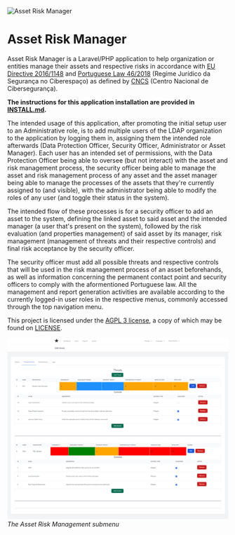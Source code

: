 <img src="https://upload.wikimedia.org/wikipedia/commons/b/b5/Asterisk.svg" alt="Asset Risk Manager">

# Asset Risk Manager

Asset Risk Manager is a Laravel/PHP application to help organization or entities manage their assets and respective
risks in accordance with [EU Directive 2016/1148](https://eur-lex.europa.eu/eli/dir/2016/1148/oj)
and [Portuguese Law 46/2018](https://www.cncs.gov.pt/docs/regime-jurdico-da-segurana-do-ciberespao.pdf) (Regime Jurídico
da Segurança no Ciberespaço) as defined by [CNCS](https://www.cncs.gov.pt/pt/regime-juridico/) (Centro Nacional de
Cibersegurança).

**The instructions for this application installation are provided in [INSTALL.md](INSTALL.md).**

The intended usage of this application, after promoting the initial setup user to an Administrative role, is to add
multiple users of the LDAP organization to the application by logging them in, assigning them the intended role
afterwards (Data Protection Officer, Security Officer, Administrator or Asset Manager). Each user has an intended set of
permissions, with the Data Protection Officer being able to oversee (but not interact) with the asset and risk
management process, the security officer being able to manage the asset and risk management process of any asset and the
asset manager being able to manage the processes of the assets that they're currently assigned to (and visible), with
the administrator being able to modify the roles of any user (and toggle their status in the system).

The intended flow of these processes is for a security officer to add an asset to the system, defining the linked asset
to said asset and the intended manager (a user that's present on the system), followed by the risk evaluation (and
properties management) of said asset by its manager, risk management (management of threats and their respective
controls) and final risk acceptance by the security officer.

The security officer must add all possible threats and
respective controls that will be used in the risk management process of an asset beforehands, as well as information
concerning the permanent contact point and security officers to comply with the aformentioned Portuguese law.
All the management and report generation activities are available according to the currently logged-in user roles in
the respective menus, commonly accessed through the top navigation menu.

This project is licensed under the [AGPL 3 license](https://www.gnu.org/licenses/agpl-3.0.en.html), a copy of which may
be found on [LICENSE](LICENSE).

![Asset Risk Management submenu](documentation/asset_risk_management_process.png?raw=true "Asset Risk Management submenu")
*The Asset Risk Management submenu*



